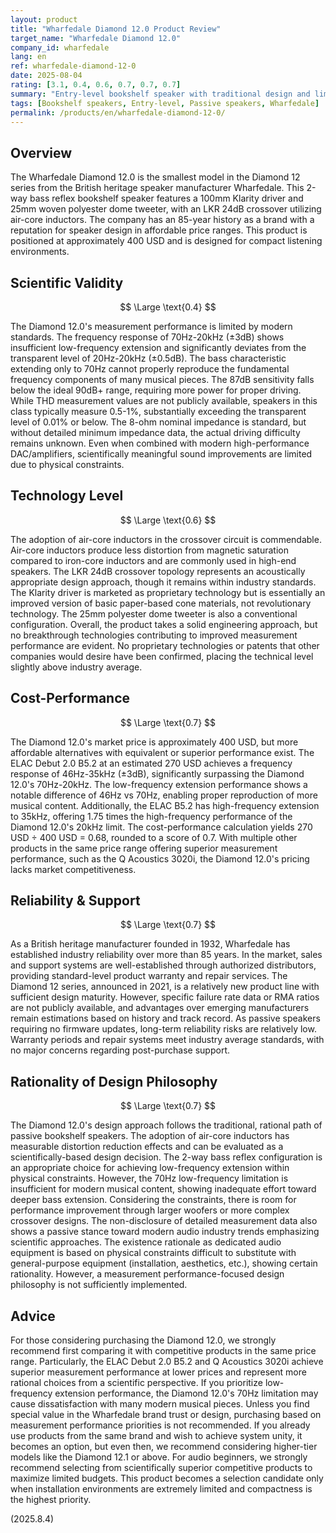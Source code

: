 ```yaml
---
layout: product
title: "Wharfedale Diamond 12.0 Product Review"
target_name: "Wharfedale Diamond 12.0"
company_id: wharfedale
lang: en
ref: wharfedale-diamond-12-0
date: 2025-08-04
rating: [3.1, 0.4, 0.6, 0.7, 0.7, 0.7]
summary: "Entry-level bookshelf speaker with traditional design and limited scientific performance"
tags: [Bookshelf speakers, Entry-level, Passive speakers, Wharfedale]
permalink: /products/en/wharfedale-diamond-12-0/
---
```

## Overview

The Wharfedale Diamond 12.0 is the smallest model in the Diamond 12 series from the British heritage speaker manufacturer Wharfedale. This 2-way bass reflex bookshelf speaker features a 100mm Klarity driver and 25mm woven polyester dome tweeter, with an LKR 24dB crossover utilizing air-core inductors. The company has an 85-year history as a brand with a reputation for speaker design in affordable price ranges. This product is positioned at approximately 400 USD and is designed for compact listening environments.

## Scientific Validity

$$ \Large \text{0.4} $$

The Diamond 12.0's measurement performance is limited by modern standards. The frequency response of 70Hz-20kHz (±3dB) shows insufficient low-frequency extension and significantly deviates from the transparent level of 20Hz-20kHz (±0.5dB). The bass characteristic extending only to 70Hz cannot properly reproduce the fundamental frequency components of many musical pieces. The 87dB sensitivity falls below the ideal 90dB+ range, requiring more power for proper driving. While THD measurement values are not publicly available, speakers in this class typically measure 0.5-1%, substantially exceeding the transparent level of 0.01% or below. The 8-ohm nominal impedance is standard, but without detailed minimum impedance data, the actual driving difficulty remains unknown. Even when combined with modern high-performance DAC/amplifiers, scientifically meaningful sound improvements are limited due to physical constraints.

## Technology Level

$$ \Large \text{0.6} $$

The adoption of air-core inductors in the crossover circuit is commendable. Air-core inductors produce less distortion from magnetic saturation compared to iron-core inductors and are commonly used in high-end speakers. The LKR 24dB crossover topology represents an acoustically appropriate design approach, though it remains within industry standards. The Klarity driver is marketed as proprietary technology but is essentially an improved version of basic paper-based cone materials, not revolutionary technology. The 25mm polyester dome tweeter is also a conventional configuration. Overall, the product takes a solid engineering approach, but no breakthrough technologies contributing to improved measurement performance are evident. No proprietary technologies or patents that other companies would desire have been confirmed, placing the technical level slightly above industry average.

## Cost-Performance

$$ \Large \text{0.7} $$

The Diamond 12.0's market price is approximately 400 USD, but more affordable alternatives with equivalent or superior performance exist. The ELAC Debut 2.0 B5.2 at an estimated 270 USD achieves a frequency response of 46Hz-35kHz (±3dB), significantly surpassing the Diamond 12.0's 70Hz-20kHz. The low-frequency extension performance shows a notable difference of 46Hz vs 70Hz, enabling proper reproduction of more musical content. Additionally, the ELAC B5.2 has high-frequency extension to 35kHz, offering 1.75 times the high-frequency performance of the Diamond 12.0's 20kHz limit. The cost-performance calculation yields 270 USD ÷ 400 USD = 0.68, rounded to a score of 0.7. With multiple other products in the same price range offering superior measurement performance, such as the Q Acoustics 3020i, the Diamond 12.0's pricing lacks market competitiveness.

## Reliability & Support

$$ \Large \text{0.7} $$

As a British heritage manufacturer founded in 1932, Wharfedale has established industry reliability over more than 85 years. In the market, sales and support systems are well-established through authorized distributors, providing standard-level product warranty and repair services. The Diamond 12 series, announced in 2021, is a relatively new product line with sufficient design maturity. However, specific failure rate data or RMA ratios are not publicly available, and advantages over emerging manufacturers remain estimations based on history and track record. As passive speakers requiring no firmware updates, long-term reliability risks are relatively low. Warranty periods and repair systems meet industry average standards, with no major concerns regarding post-purchase support.

## Rationality of Design Philosophy

$$ \Large \text{0.7} $$

The Diamond 12.0's design approach follows the traditional, rational path of passive bookshelf speakers. The adoption of air-core inductors has measurable distortion reduction effects and can be evaluated as a scientifically-based design decision. The 2-way bass reflex configuration is an appropriate choice for achieving low-frequency extension within physical constraints. However, the 70Hz low-frequency limitation is insufficient for modern musical content, showing inadequate effort toward deeper bass extension. Considering the constraints, there is room for performance improvement through larger woofers or more complex crossover designs. The non-disclosure of detailed measurement data also shows a passive stance toward modern audio industry trends emphasizing scientific approaches. The existence rationale as dedicated audio equipment is based on physical constraints difficult to substitute with general-purpose equipment (installation, aesthetics, etc.), showing certain rationality. However, a measurement performance-focused design philosophy is not sufficiently implemented.

## Advice

For those considering purchasing the Diamond 12.0, we strongly recommend first comparing it with competitive products in the same price range. Particularly, the ELAC Debut 2.0 B5.2 and Q Acoustics 3020i achieve superior measurement performance at lower prices and represent more rational choices from a scientific perspective. If you prioritize low-frequency extension performance, the Diamond 12.0's 70Hz limitation may cause dissatisfaction with many modern musical pieces. Unless you find special value in the Wharfedale brand trust or design, purchasing based on measurement performance priorities is not recommended. If you already use products from the same brand and wish to achieve system unity, it becomes an option, but even then, we recommend considering higher-tier models like the Diamond 12.1 or above. For audio beginners, we strongly recommend selecting from scientifically superior competitive products to maximize limited budgets. This product becomes a selection candidate only when installation environments are extremely limited and compactness is the highest priority.

(2025.8.4)
